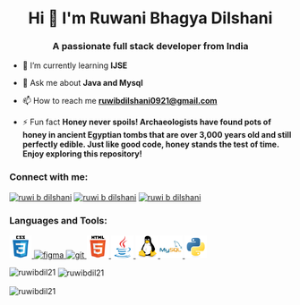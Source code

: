 <h1 align="center">Hi 👋 I'm Ruwani Bhagya Dilshani</h1>
<h3 align="center">A passionate full stack developer from India</h3>

- 🌱 I’m currently learning **IJSE**

- 💬 Ask me about **Java and Mysql**

- 📫 How to reach me **ruwibdilshani0921@gmail.com**

- ⚡ Fun fact **Honey never spoils! Archaeologists have found pots of honey in ancient Egyptian tombs that are over 3,000 years old and still perfectly edible. Just like good code, honey stands the test of time. Enjoy exploring this repository!**

<h3 align="left">Connect with me:</h3>
<p align="left">
<a href="https://linkedin.com/in/ruwi b dilshani" target="blank"><img align="center" src="https://raw.githubusercontent.com/rahuldkjain/github-profile-readme-generator/master/src/images/icons/Social/linked-in-alt.svg" alt="ruwi b dilshani" height="30" width="40" /></a>
<a href="https://fb.com/ruwi b dilshani" target="blank"><img align="center" src="https://raw.githubusercontent.com/rahuldkjain/github-profile-readme-generator/master/src/images/icons/Social/facebook.svg" alt="ruwi b dilshani" height="30" width="40" /></a>
<a href="https://instagram.com/ruwi b dilshani" target="blank"><img align="center" src="https://raw.githubusercontent.com/rahuldkjain/github-profile-readme-generator/master/src/images/icons/Social/instagram.svg" alt="ruwi b dilshani" height="30" width="40" /></a>
</p>

<h3 align="left">Languages and Tools:</h3>
<p align="left"> <a href="https://www.w3schools.com/css/" target="_blank" rel="noreferrer"> <img src="https://raw.githubusercontent.com/devicons/devicon/master/icons/css3/css3-original-wordmark.svg" alt="css3" width="40" height="40"/> </a> <a href="https://www.figma.com/" target="_blank" rel="noreferrer"> <img src="https://www.vectorlogo.zone/logos/figma/figma-icon.svg" alt="figma" width="40" height="40"/> </a> <a href="https://git-scm.com/" target="_blank" rel="noreferrer"> <img src="https://www.vectorlogo.zone/logos/git-scm/git-scm-icon.svg" alt="git" width="40" height="40"/> </a> <a href="https://www.w3.org/html/" target="_blank" rel="noreferrer"> <img src="https://raw.githubusercontent.com/devicons/devicon/master/icons/html5/html5-original-wordmark.svg" alt="html5" width="40" height="40"/> </a> <a href="https://www.java.com" target="_blank" rel="noreferrer"> <img src="https://raw.githubusercontent.com/devicons/devicon/master/icons/java/java-original.svg" alt="java" width="40" height="40"/> </a> <a href="https://www.linux.org/" target="_blank" rel="noreferrer"> <img src="https://raw.githubusercontent.com/devicons/devicon/master/icons/linux/linux-original.svg" alt="linux" width="40" height="40"/> </a> <a href="https://www.mysql.com/" target="_blank" rel="noreferrer"> <img src="https://raw.githubusercontent.com/devicons/devicon/master/icons/mysql/mysql-original-wordmark.svg" alt="mysql" width="40" height="40"/> </a> <a href="https://www.python.org" target="_blank" rel="noreferrer"> <img src="https://raw.githubusercontent.com/devicons/devicon/master/icons/python/python-original.svg" alt="python" width="40" height="40"/> </a> </p>

<p><img align="left" src="https://github-readme-stats.vercel.app/api/top-langs?username=ruwibdil21&show_icons=true&locale=en&layout=compact" alt="ruwibdil21" /></p>

<p>&nbsp;<img align="center" src="https://github-readme-stats.vercel.app/api?username=ruwibdil21&show_icons=true&locale=en" alt="ruwibdil21" /></p>

<p><img align="center" src="https://github-readme-streak-stats.herokuapp.com/?user=ruwibdil21&" alt="ruwibdil21" /></p>

